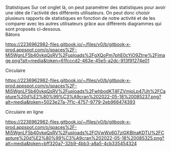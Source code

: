 Statistiques
Sur cet onglet là, on peut paramétrer des statistiques pour avoir une idée de l'activité des différents utilisateurs. On peut donc choisir plusieurs rapports de statistiques en fonction de notre activité et de les comparer avec les autres utilisateurs grâce aux différents diagrammes qui sont proposés ci-dessous.   
Bâtons

https://2236962982-files.gitbook.io/~/files/v0/b/gitbook-x-prod.appspot.com/o/spaces%2F-Mi5WgnLF5b40vkqQsRV%2Fuploads%2FgXQoPm7phE0cYiO9Ztrw%2Fimage.png?alt=media&token=61fcccd2-463e-45e5-a2dc-913f91274e01

Circulaire

https://2236962982-files.gitbook.io/~/files/v0/b/gitbook-x-prod.appspot.com/o/spaces%2F-Mi5WgnLF5b40vkqQsRV%2Fuploads%2FwhbodKT4FZVmjoLp47Uh%2FCapture%20d%E2%80%99%C3%A9cran%202022-05-18%20085237.png?alt=media&token=5023e27a-7f1c-4757-9779-2eb966474393

Circulaire en ligne

https://2236962982-files.gitbook.io/~/files/v0/b/gitbook-x-prod.appspot.com/o/spaces%2F-Mi5WgnLF5b40vkqQsRV%2Fuploads%2FOVwWx6G7ziGKBlnaKDTU%2FCapture%20d%E2%80%99%C3%A9cran%202022-05-18%20085325.png?alt=media&token=bff320a7-32b9-4bb3-a8a5-4cb335454324

